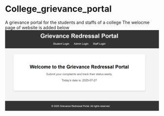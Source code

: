 # College_grievance_portal
A grievance portal for the students and staffs of a college
The welocme page of website is added below
![image alt](https://github.com/mahatoji11/College_grievance_portal/blob/main/Screenshot%202025-07-27%20154852.png?raw=true)
